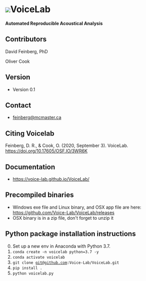 <img src="Voicelab/favicon.ico">**VoiceLab**
======
**Automated Reproducible Acoustical Analysis**



## Contributors
David Feinberg, PhD  

Oliver Cook

## Version 
* Version 0.1

## Contact
- feinberg@mcmaster.ca

## Citing Voicelab
 Feinberg, D. R., & Cook, O. (2020, September 3). VoiceLab. https://doi.org/10.17605/OSF.IO/3WR6K 

## Documentation
- https://voice-lab.github.io/VoiceLab/

## Precompiled binaries
- Windows exe file and Linux binary, and OSX app file are here: https://github.com/Voice-Lab/VoiceLab/releases
- OSX binary is in a zip file, don't forget to unzip it


## Python package installation instructions
0. Set up a new env in Anaconda with Python 3.7.
1. <code>conda create -n voicelab python=3.7 -y</code>
2. <code>conda activate voicelab</code>
3. <code>git clone git@github.com:Voice-Lab/VoiceLab.git</code>
4. <code>pip install .</code>
5. <code>python voicelab.py<code>
